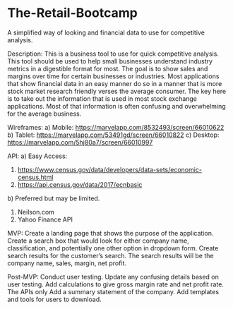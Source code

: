 # The-Retail-Bootcamp
A simplified way of looking and financial data to use for competitive analysis.


Description: 
This is a business tool to use for quick competitive analysis. This tool should be used to help small businesses understand industry metrics in a digestible format for most. The goal is to show sales and margins over time for certain businesses or industries. Most applications that show financial data in an easy manner do so in a manner that is more stock market research friendly verses the average consumer.  The key here is to take out the information that is used in most stock exchange applications.  Most of that information is often confusing and overwhelming for the average business.



Wireframes: 
a)	Mobile: https://marvelapp.com/8532493/screen/66010622
b)	Tablet: https://marvelapp.com/53491gd/screen/66010822
c)	Desktop: https://marvelapp.com/5hj80a7/screen/66010997



API: 
a)	Easy Access:
1.	https://www.census.gov/data/developers/data-sets/economic-census.html
2.	https://api.census.gov/data/2017/ecnbasic

b)	Preferred but may be limited.
1.	Neilson.com
2.	Yahoo Finance API



MVP: 
Create a landing page that shows the purpose of the application.  Create a search box that would look for either company name, classification, and potentially one other option in dropdown form.  Create search results for the customer’s search.  The search results will be the company name, sales, margin, net profit.



Post-MVP: 
Conduct user testing.  Update any confusing details based on user testing.  Add calculations to give gross margin rate and net profit rate.  The APIs only  Add a summary statement of the company.  Add templates and tools for users to download.
